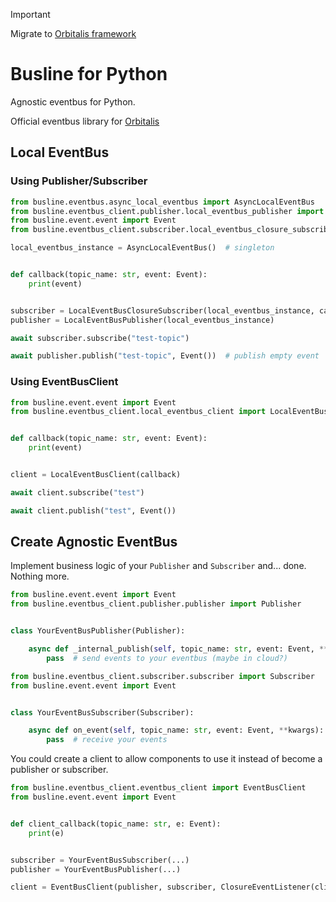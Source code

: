 > [!IMPORTANT]
> Migrate to [Orbitalis framework](https://github.com/orbitalis-framework/py-busline)



# Busline for Python

Agnostic eventbus for Python.

Official eventbus library for [Orbitalis](https://github.com/orbicore/orbitalis)

## Local EventBus

### Using Publisher/Subscriber

```python
from busline.eventbus.async_local_eventbus import AsyncLocalEventBus
from busline.eventbus_client.publisher.local_eventbus_publisher import LocalEventBusPublisher
from busline.event.event import Event
from busline.eventbus_client.subscriber.local_eventbus_closure_subscriber import LocalEventBusClosureSubscriber

local_eventbus_instance = AsyncLocalEventBus()  # singleton


def callback(topic_name: str, event: Event):
    print(event)


subscriber = LocalEventBusClosureSubscriber(local_eventbus_instance, callback)
publisher = LocalEventBusPublisher(local_eventbus_instance)

await subscriber.subscribe("test-topic")

await publisher.publish("test-topic", Event())  # publish empty event
```

### Using EventBusClient

```python
from busline.event.event import Event
from busline.eventbus_client.local_eventbus_client import LocalEventBusClient


def callback(topic_name: str, event: Event):
    print(event)


client = LocalEventBusClient(callback)

await client.subscribe("test")

await client.publish("test", Event())
```


## Create Agnostic EventBus

Implement business logic of your `Publisher` and `Subscriber` and... done. Nothing more.

```python
from busline.event.event import Event
from busline.eventbus_client.publisher.publisher import Publisher


class YourEventBusPublisher(Publisher):

    async def _internal_publish(self, topic_name: str, event: Event, **kwargs):
        pass  # send events to your eventbus (maybe in cloud?)
```

```python
from busline.eventbus_client.subscriber.subscriber import Subscriber
from busline.event.event import Event


class YourEventBusSubscriber(Subscriber):

    async def on_event(self, topic_name: str, event: Event, **kwargs):
        pass  # receive your events
```

You could create a client to allow components to use it instead of become a publisher or subscriber.

```python
from busline.eventbus_client.eventbus_client import EventBusClient
from busline.event.event import Event


def client_callback(topic_name: str, e: Event):
    print(e)


subscriber = YourEventBusSubscriber(...)
publisher = YourEventBusPublisher(...)

client = EventBusClient(publisher, subscriber, ClosureEventListener(client_callback))
```





